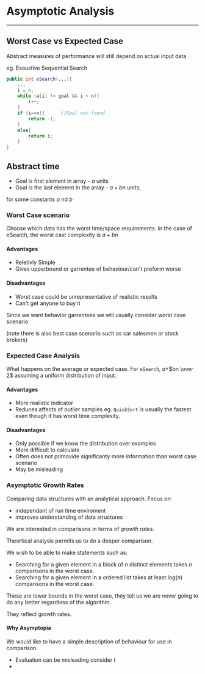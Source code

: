 # Asymptotic Analysis
---
## Worst Case vs Expected Case

Abstract measures of performance will still depend on actual input data


eg. Exaustive Sequential Search
```java
public int eSearch(...){
    ...
    i = 0;
    while (a[i] != goal && i < n){
        i++;
    }
    if (i==n){      //Goal not found
        return -1;
    }
    else{
        return i;
    }
}
```
## Abstract time

- Goal is first element in array - $a$ units
- Goal is the last element in the array - $a + bn$ units;

for some constants $a$ nd $b$

### Worst Case scenario

Choose which data has the worst time/space requirements.
In the case of eSearch, the worst cast complexity is $a+bn$

#### Advantages

- Reletivly Simple
- Gives upperbound or garrentee of behaviour/can't preform worse
  

#### Disadvantages

- Worst case could be unrepresentative of realistic results
- Can't get anyone to buy it

Since we want behavior garrentees we will usually consider worst case scenario

(note there is also best case scenario such as car salesmen or stock brokers)

### Expected Case Analysis

What happens on the average or expected case.
For `eSearch`, $a+$$bn \over 2$ assuming a uniform distribution of input.

#### Advantages
- More realistic indicator
- Reduces affects of outlier samples
eg. `QuickSort` is usually the fastest even though it has worst time complexity.

#### Disadvantages

- Only possible if we know the distribution over examples
- More difficult to calculate
- Often does not primovide significanty more information than worst case scenario
- May be misleading

### Asymptotic Growth Rates
Comparing data structures with an analytical approach.
Focus on:
- independant of run time enviroment
- improves understanding of data structures
  
We are interested in comparisons in terms of *growth rates*.

Theortical analysis permits us to do a deeper comparison.

We wish to be able to make statements such as:
- Searching for a given element in a block of $n$ distinct elements takes $n$ comparisons in the worst case.
- Searching for a given element in a ordered list takes at least $log(n)$ comparisons in the worst case.

These are lower bounds in the worst case, they tell us we are never going to do any better regardless of the algorithm.

They reflect growth rates.

#### Why Asymptopia

We would like to have a simple description of behaviour for use in comparison.

- Evaluation can be misleading consider $t$
- 